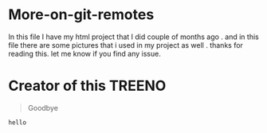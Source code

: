 # More-on-git-remotes
In this file I have my html project that I did couple of months ago .
and in this file there are some pictures that i used in my project as well .
thanks for reading this.
let me know if you find any issue.
# Creator of this TREENO
> Goodbye
```
hello
```
